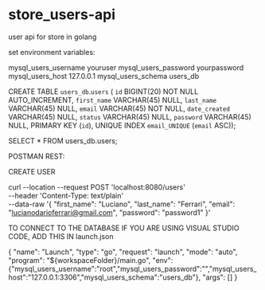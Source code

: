 # store_users-api
user api for store in golang

set environment variables:

mysql_users_username youruser
mysql_users_password yourpassword
mysql_users_host 127.0.0.1
mysql_users_schema users_db

CREATE TABLE `users_db`.`users` (
  `id` BIGINT(20) NOT NULL AUTO_INCREMENT,
  `first_name` VARCHAR(45) NULL,
  `last_name` VARCHAR(45) NULL,
  `email` VARCHAR(45) NOT NULL,
  `date_created` VARCHAR(45) NULL,
  `status` VARCHAR(45) NULL,
  `password` VARCHAR(45) NULL,
  PRIMARY KEY (`id`),
  UNIQUE INDEX `email_UNIQUE` (`email` ASC));


SELECT * FROM users_db.users;

POSTMAN REST:

CREATE USER

curl --location --request POST 'localhost:8080/users' \
--header 'Content-Type: text/plain' \
--data-raw '{
	"first_name": "Luciano",
	"last_name": "Ferrari",
	"email": "lucianodarioferrari@gmail.com",
	"password": "password1"
}'

TO CONNECT TO THE DATABASE IF YOU ARE USING VISUAL STUDIO CODE, ADD THIS IN launch.json

{
    "name": "Launch",
    "type": "go",
    "request": "launch",
    "mode": "auto",
    "program": "${workspaceFolder}/main.go",
    "env": {"mysql_users_username":"root","mysql_users_password":"","mysql_users_host":"127.0.0.1:3306","mysql_users_schema":"users_db"},
    "args": []
}